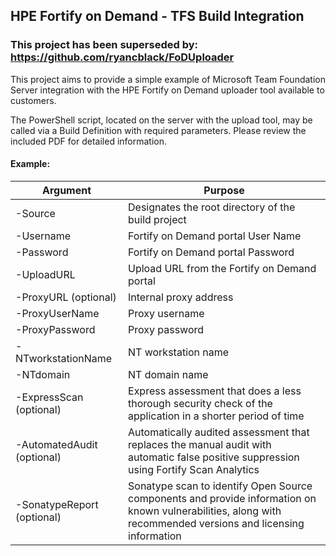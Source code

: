 ## HPE Fortify on Demand - TFS Build Integration

### This project has been superseded by: https://github.com/ryancblack/FoDUploader


This project aims to provide a simple example of Microsoft Team Foundation Server integration with the HPE Fortify on Demand uploader tool available to customers.

The PowerShell script, located on the server with the upload tool, may be called via a Build Definition with required parameters. Please review the included PDF for detailed information.



#### Example:


|    Argument                                               |    Purpose                                                                                                                                                             |
|-----------------------------------------------------------|------------------------------------------------------------------------------------------------------------------------------------------------------------------------|
|    -Source                                                |    Designates the root directory of the build project                                                                                                                  |
|    -Username                                              |    Fortify on Demand portal User Name                                                                                                                                  |
|    -Password                                              |    Fortify on Demand portal Password                                                                                                                                   |
|    -UploadURL                                             |    Upload URL from the Fortify on Demand portal                                                                                                                        |
|    -ProxyURL  (optional)                                  |    Internal proxy address                                                                                                                                              |
|    -ProxyUserName                                         |    Proxy username                                                                                                                                                      |
|    -ProxyPassword                                         |    Proxy password                                                                                                                                                      |
|    -NTworkstationName                                     |    NT workstation name                                                                                                                                                 |
|    -NTdomain                                              |    NT domain name                                                                                                                                                      |
|    -ExpressScan (optional)                                |    Express assessment that does a less thorough   security check of the application in a shorter period of time                                                        |
|    -AutomatedAudit (optional)                             |    Automatically audited assessment that replaces the   manual audit with automatic false positive suppression using Fortify Scan Analytics                            |
|    -SonatypeReport (optional)                             |    Sonatype scan to identify Open Source components   and provide information on known vulnerabilities, along with recommended   versions and licensing information    |
